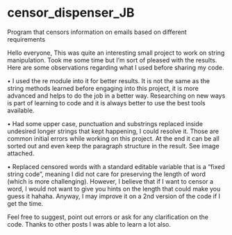# censor_dispenser_JB
Program that censors information on emails based on different requirements

Hello everyone, 
This was quite an interesting small project to work on string manipulation. Took me some time but I’m sort of pleased with the results. Here are some observations regarding what I used before sharing my code. 

•	I used the re module into it for better results. It is not the same as the string methods learned before engaging into this project, it is more advanced and helps to do the job in a better way. Researching on new ways is part of learning to code and it is always better to use the best tools available.

•	Had some upper case, punctuation and substrings replaced inside undesired longer strings that kept happening, I could resolve it. Those are common initial errors while working on this project. At the end it can be all sorted out and even keep the paragraph structure in the result. See image attached.

•	Replaced censored words with a standard editable variable that is a “fixed string code”, meaning I did not care for preserving the length of word (which is more challenging). However, I believe that if I want to censor a word, I would not want to give you hints on the length that could make you guess it hahaha. Anyway, I may improve it on a 2nd version of the code if I get the time. 

Feel free to suggest, point out errors or ask for any clarification on the code. Thanks to other posts I was able to learn a lot also. 
